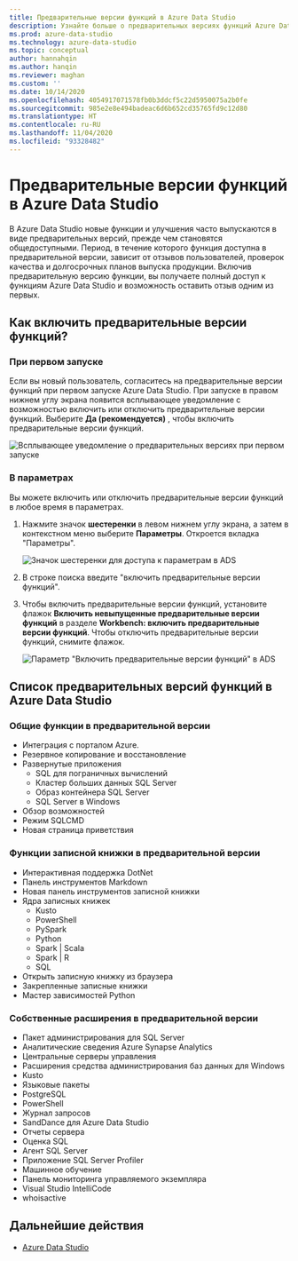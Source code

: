 ```yaml
---
title: Предварительные версии функций в Azure Data Studio
description: Узнайте больше о предварительных версиях функций Azure Data Studio и о том, как их включить и использовать.
ms.prod: azure-data-studio
ms.technology: azure-data-studio
ms.topic: conceptual
author: hannahqin
ms.author: hanqin
ms.reviewer: maghan
ms.custom: ''
ms.date: 10/14/2020
ms.openlocfilehash: 4054917071578fb0b3ddcf5c22d5950075a2b0fe
ms.sourcegitcommit: 985e2e8e494badeac6d6b652cd35765fd9c12d80
ms.translationtype: HT
ms.contentlocale: ru-RU
ms.lasthandoff: 11/04/2020
ms.locfileid: "93328482"
---
```

# <a name="preview-features-in-azure-data-studio"></a>Предварительные версии функций в Azure Data Studio

В Azure Data Studio новые функции и улучшения часто выпускаются в виде предварительных версий, прежде чем становятся общедоступными. Период, в течение которого функция доступна в предварительной версии, зависит от отзывов пользователей, проверок качества и долгосрочных планов выпуска продукции. Включив предварительную версию функции, вы получаете полный доступ к функциям Azure Data Studio и возможность оставить отзыв одним из первых.

## <a name="how-do-i-enable-preview-features"></a>Как включить предварительные версии функций?

### <a name="on-first-launch"></a>При первом запуске

Если вы новый пользователь, согласитесь на предварительные версии функций при первом запуске Azure Data Studio. При запуске в правом нижнем углу экрана появится всплывающее уведомление с возможностью включить или отключить предварительные версии функций. Выберите **Да (рекомендуется)** , чтобы включить предварительные версии функций.

![Всплывающее уведомление о предварительных версиях при первом запуске](./media/getting-started/preview-toast-notification.png)

### <a name="in-settings"></a>В параметрах

Вы можете включить или отключить предварительные версии функций в любое время в параметрах.

1. Нажмите значок **шестеренки** в левом нижнем углу экрана, а затем в контекстном меню выберите **Параметры**. Откроется вкладка "Параметры".

   ![Значок шестеренки для доступа к параметрам в ADS](./media/settings/open-settings-menu.png)

2. В строке поиска введите "включить предварительные версии функций".

3. Чтобы включить предварительные версии функций, установите флажок **Включить невыпущенные предварительные версии функций** в разделе **Workbench: включить предварительные версии функций**. Чтобы отключить предварительные версии функций, снимите флажок.

   ![Параметр "Включить предварительные версии функций" в ADS](./media/settings/preview-features-settings.png)

## <a name="list-of-preview-features-in-azure-data-studio"></a>Список предварительных версий функций в Azure Data Studio

### <a name="general-features-in-preview"></a>Общие функции в предварительной версии

* Интеграция с порталом Azure.
* Резервное копирование и восстановление
* Развернутые приложения
    * SQL для пограничных вычислений
    * Кластер больших данных SQL Server
    * Образ контейнера SQL Server
    * SQL Server в Windows
* Обзор возможностей
*  Режим SQLCMD
* Новая страница приветствия

### <a name="notebook-features-in-preview"></a>Функции записной книжки в предварительной версии

* Интерактивная поддержка DotNet
* Панель инструментов Markdown
*  Новая панель инструментов записной книжки
* Ядра записных книжек
    * Kusto
    * PowerShell
    * PySpark
    * Python
    * Spark | Scala
    * Spark | R
    * SQL
* Открыть записную книжку из браузера
* Закрепленные записные книжки
* Мастер зависимостей Python

### <a name="first-party-extensions-in-preview"></a>Собственные расширения в предварительной версии

* Пакет администрирования для SQL Server
* Аналитические сведения Azure Synapse Analytics
* Центральные серверы управления
* Расширения средства администрирования баз данных для Windows
* Kusto
* Языковые пакеты
* PostgreSQL
* PowerShell
* Журнал запросов
* SandDance для Azure Data Studio
* Отчеты сервера
* Оценка SQL
* Агент SQL Server
* Приложение SQL Server Profiler
* Машинное обучение
* Панель мониторинга управляемого экземпляра
* Visual Studio IntelliCode
* whoisactive

## <a name="next-steps"></a>Дальнейшие действия

* [Azure Data Studio](what-is-azure-data-studio.md)
